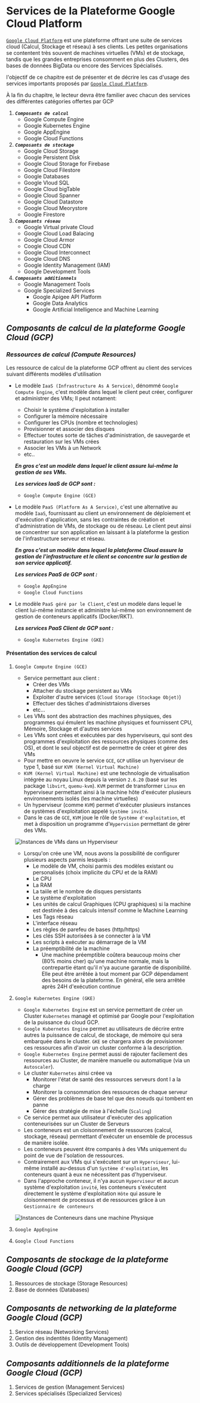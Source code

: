 # Services de la Plateforme Google Cloud Platform

[`Google Cloud Platform`](https://cloud.google.com/) est une plateforme offrant une suite de services cloud (Calcul, Stockage et réseau) à ses clients. Les petites organisations se contentent très souvent de machines virtuelles (VMs) et de stockage, tandis que les grandes entreprises consomment en plus des Clusters, des bases de données BigData ou encore des Services Spécialisés.

l'objectif de ce chapitre est de présenter et de décrire les cas d'usage des services importants proposés par [`Google Cloud Platform`](https://cloud.google.com/).

À la fin du chapitre, le lecteur devra être familier avec chacun des services des différentes catégories offertes par GCP

1. __***`Composants de calcul`***__
    * Google Compute Engine
    * Google Kubernetes Engine
    * Google AppEngine
    * Google Cloud Functions
2. __***`Composants de stockage`***__
    * Google Cloud Storage
    * Google Persistent Disk
    * Google Cloud Storage for Firebase
    * Google Cloud Filestore
    * Google Databases
    * Google Vloud SQL
    * Google Cloud bigTable
    * Google Cloud Spanner
    * Google Cloud Datastore
    * Google Cloud Meorystore
    * Google Firestore
3. __***`Composants réseau`***__
    * Google Virtual private Cloud
    * Google Cloud Load Balacing
    * Google Cloud Armor
    * Coogle Cloud CDN
    * Google Cloud Interconnect
    * Google Cloud DNS
    * Google Identity Management (IAM)
    * Google Development Tools
4. __***`Composants additionnels`***__
    * Google Management Tools
    * Google Specialized Services
        * Google Apigee API Platform
        * Google Data Analytics
        * Google Artificial Intelligence and Machine Learning

## ***Composants de calcul de la plateforme Google Cloud (GCP)***

### ***Ressources de calcul (Compute Resources)***

Les ressource de calcul de la plateforme GCP offrent au client des services suivant différents modèles d'utilisation

* Le modèle `IaaS (Infrastructure As A Service)`, dénommé `Google Compute Engine`, c'est modèle dans lequel le client peut créer, configurer et administrer des VMs; Il peut notament:
  * Choisir le système d'exploitation à installer
  * Configurer la mémoire nécessaire
  * Configurer les CPUs (nombre et technologies)
  * Provisionner et associer des disques
  * Effectuer toutes sorte de tâches d'administration, de sauvegarde et restauration sur les VMs crées
  * Associer les VMs à un Network
  * etc..

  __***En gros c'est un modèle dans lequel le client assure lui-même la gestion de ses VMs.***__

  __***Les services IaaS de GCP sont :***__
  * `Google Compute Engine (GCE)`

* Le modèle `PaaS (Platform As A Service)`, c'est une alternative au modèle `IaaS`, fournissant au client un environnement de déploiement et d'exécution d'application, sans les contraintes de création et d'administration de VMs, de stockage ou de réseau. Le client peut ainsi se concentrer sur son application en laissant à la plateforme la gestion de l'infrastructure serveur et réseau.

  __***En gros c'est un modèle dans lequel la plateforme Cloud assure la gestion de l'infrastructure et le client se concentre sur la gestion de son service applicatif.***__

  __***Les services PaaS de GCP sont :***__
  * `Google AppEngine`
  * `Google Cloud Functions`

* Le modèle `PaaS géré par le Client`, c'est un modèle dans lequel le client lui-même instancie et administre lui-même son environnement de gestion de conteneurs applicatifs (Docker/RKT).

  __***Les services PaaS Client de GCP sont :***__
  * `Google Kubernetes Engine (GKE)`

#### Présentation des services de calcul

1. `Google Compute Engine (GCE)`

    * Service permettant aux client :
        * Créer des VMs
        * Attacher du stockage persistent au VMs
        * Exploiter d'autre services (`Cloud Storage (Stockage Objet)`)
        * Effectuer des tâches d'administrtaions diverses
        * etc...
    * Les VMs sont des abstraction des machines physiques, des programmes qui émulent les machine physiques et fournissent CPU, Mémoire, Stockage et d'autres services
    * Les VMs sont crées et exécutées par des hyperviseurs, qui sont des programmes d'exploitation des ressources physiques (comme des OS), et dont le seul objectif est de permettre de créer et gérer des VMs
    * Pour mettre en oeuvre le service `GCE`, `GCP` utilise un hyerviseur de type 1, basé sur `KVM (Kernel Virtual Machine)`
    * `KVM (Kernel Virtual Machine)` est une technologie de virtualisation intégrée au noyau Linux depuis la version `2.6.20` (basé sur les package `libvirt`, `quemu-kvm`). `KVM` permet de transformer `Linux` en hyperviseur permettant ainsi à la machine hôte d'exécuter plusieurs environnements isolés (les machine virtuelles)
    * Un hyperviseur (comme `KVM`) permet d'exécuter plusieurs instances de systèmes d'exploitation appelé `Système invité`.
    * Dans le cas de `GCE`, `KVM` joue le rôle de `Système d'exploitation`, et met à disposition un programme d'`Hypervision` permettant de gérer des VMs.

    ![Instances de VMs dans un Hyperviseur](./vm_instances_in_hypervisor.png)

    * Lorsqu'on crée une VM, nous avons la possibilité de configurer plusieurs aspects parmis lesquels :
        * Le modèle de VM, choisi parmis des modèles existant ou personalisés (choix implicite du CPU et de la RAM)
        * Le CPU
        * La RAM
        * La taiile et le nombre de disques persistants
        * Le système d'exploitation
        * Les unités de calcul Graphiques (CPU graphiques) si la machine est destinée à des calculs intensif comme le Machine Learning
        * Les Tags réseau
        * L'interface réseau
        * Les règles de parefeu de bases (http/https)
        * Les clés SSH autorisées à se connecter à la VM
        * Les scripts à exécuter au démarrage de la VM
        * La préemptibilité de la machine
            * Une machine préemptible coûtera beaucoup moins cher (80% moins cher) qu'une machine normale, mais la contrepartie étant qu'il n'ya aucune garantie de disponibilité. Elle peut être arrêtée à tout moment par GCP dépendament des besoins de la plateforme. En général, elle sera arrêtée après 24H d'exécution continue

2. `Google Kubernetes Engine (GKE)`

    * `Google Kubernetes Engine` est un service permettant de créer un Cluster `Kubernetes` managé et optimisé par Google pour l'exploitation de la puissance du cloud GCP.
    * `Google Kubernetes Engine` permet au utilisateurs de décrire entre autres la puissance de calcul, de stockage, de mémoire qui sera embarquée dans le cluster. `GKE` se chargera alors de provisionner ces ressources afin d'avoir un cluster conforme à la description.
    * `Google Kubernetes Engine` permet aussi de rajouter facilement des ressources au Cluster, de manière manuelle ou automatique (via un `Autoscaler`).
    * Le cluster `Kubernetes` ainsi créee va
        * Monitorer l'état de santé des ressources serveurs dont l a la charge
        * Monitorer la consommation des ressources de chaque serveur
        * Gérer des problèmes de base tel que des noeuds qui tombent en panne
        * Gérer des stratégie de mise à l'échelle (`Scaling`)
    * Ce service permet aux utilisateur d'exécuter des application conteneurisées sur un Cluster de Serveurs
    * Les conteneurs est un cloisonnement de ressources (calcul, stockage, réseau) permettant d'exécuter un ensemble de processus de manière isolée.
    * Les conteneurs peuvent être comparés à des VMs uniquement du point de vue de l'solation de ressources.
    * Contrairement aux VMs qui s'exécutent sur un `Hyperviseur`, lui-même installé au-dessus d'un `Système d'exploitation`, les conteneurs quant à eux ne nécessitent pas d'hyperviseur.
    * Dans l'approche conteneur, il n'ya aucun `Hyperviseur` et aucun système d'exploitation `invité`, les conteneurs s'exécutent directement le système d'exploitation `Hôte` qui assure le cloisonnement de processus et de ressources grâce à un `Gestionnaire de conteneurs`

    ![Instances de Conteneurs dans une machine Physique](./container_instances_in_physical_server.png)

3. `Google AppEngine`





4. `Google Cloud Functions`


## ***Composants de stockage de la plateforme Google Cloud (GCP)***

1. Ressources de stockage (Storage Resources)
2. Base de données (Databases)

## ***Composants de networking de la plateforme Google Cloud (GCP)***

1. Service réseau (Networking Services)
2. Gestion des indentités (Identity Management)
3. Outils de développement (Development Tools)

## ***Composants additionnels de la plateforme Google Cloud (GCP)***

1. Services de gestion (Management Services)
2. Services spécialisés (Specialized Services)
